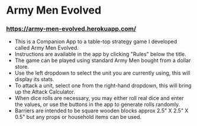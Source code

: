 # Army Men Evolved

### https://army-men-evolved.herokuapp.com/

  - This is a Companion App to a table-top strategy game I developed called Army Men Evolved.  <br />
  - Instructions are available in the app by clicking "Rules" below the title.<br />
  - The game can be played using standard Army Men bought from a dollar store.<br />
  - Use the left dropdown to select the unit you are currently using, this will display its stats.<br />
  - To attack a unit, select one from the right-hand dropdown, this will bring up the Attack Calculator.<br />
  - When dice rolls are necessary, you may either roll real dice and enter the values, or use the buttons in the app to generate rolls randomly.<br />
  - Barriers are intended to be square wooden blocks approx 2.5" X 2.5" X 0.5" but any props or household items can be used.<br />
  

  
  
